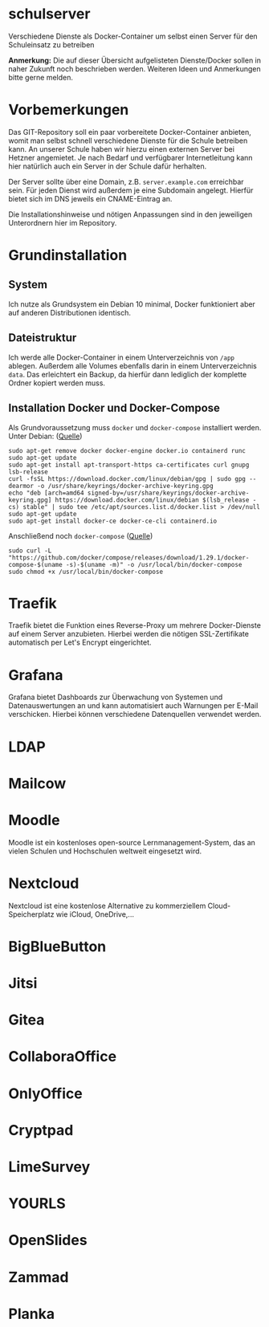# schulserver
Verschiedene Dienste als Docker-Container um selbst einen Server für den Schuleinsatz zu betreiben

**Anmerkung:** Die auf dieser Übersicht aufgelisteten Dienste/Docker sollen in naher Zukunft noch beschrieben werden. Weiteren Ideen und Anmerkungen bitte gerne melden.

# Vorbemerkungen
Das GIT-Repository soll ein paar vorbereitete Docker-Container anbieten, womit man selbst schnell verschiedene Dienste für die Schule betreiben kann. An unserer Schule haben wir hierzu einen externen Server bei Hetzner angemietet. Je nach Bedarf und verfügbarer Internetleitung kann hier natürlich auch ein Server in der Schule dafür herhalten.

Der Server sollte über eine Domain, z.B. `server.example.com` erreichbar sein. Für jeden Dienst wird außerdem je eine Subdomain angelegt. Hierfür bietet sich im DNS jeweils ein CNAME-Eintrag an.

Die Installationshinweise und nötigen Anpassungen sind in den jeweiligen Unterordnern hier im Repository.

# Grundinstallation
## System
Ich nutze als Grundsystem ein Debian 10 minimal, Docker funktioniert aber auf anderen Distributionen identisch.

## Dateistruktur
Ich werde alle Docker-Container in einem Unterverzeichnis von `/app` ablegen. Außerdem alle Volumes ebenfalls darin in einem Unterverzeichnis `data`. Das erleichtert ein Backup, da hierfür dann lediglich der komplette Ordner kopiert werden muss.

## Installation Docker und Docker-Compose
Als Grundvoraussetzung muss `docker` und `docker-compose` installiert werden.
Unter Debian: ([Quelle](https://docs.docker.com/engine/install/debian/))
```
sudo apt-get remove docker docker-engine docker.io containerd runc
sudo apt-get update
sudo apt-get install apt-transport-https ca-certificates curl gnupg lsb-release
curl -fsSL https://download.docker.com/linux/debian/gpg | sudo gpg --dearmor -o /usr/share/keyrings/docker-archive-keyring.gpg
echo "deb [arch=amd64 signed-by=/usr/share/keyrings/docker-archive-keyring.gpg] https://download.docker.com/linux/debian $(lsb_release -cs) stable" | sudo tee /etc/apt/sources.list.d/docker.list > /dev/null
sudo apt-get update
sudo apt-get install docker-ce docker-ce-cli containerd.io
```

Anschließend noch `docker-compose` ([Quelle](https://docs.docker.com/compose/install/))
```
sudo curl -L "https://github.com/docker/compose/releases/download/1.29.1/docker-compose-$(uname -s)-$(uname -m)" -o /usr/local/bin/docker-compose
sudo chmod +x /usr/local/bin/docker-compose
```

# Traefik
Traefik bietet die Funktion eines Reverse-Proxy um mehrere Docker-Dienste auf einem Server anzubieten. Hierbei werden die nötigen SSL-Zertifikate automatisch per Let's Encrypt eingerichtet.

# Grafana
Grafana bietet Dashboards zur Überwachung von Systemen und Datenauswertungen an und kann automatisiert auch Warnungen per E-Mail verschicken. Hierbei können verschiedene Datenquellen verwendet werden.

# LDAP

# Mailcow

# Moodle
Moodle ist ein kostenloses open-source Lernmanagement-System, das an vielen Schulen und Hochschulen weltweit eingesetzt wird.

# Nextcloud
Nextcloud ist eine kostenlose Alternative zu kommerziellem Cloud-Speicherplatz wie iCloud, OneDrive,...

# BigBlueButton

# Jitsi

# Gitea

# CollaboraOffice

# OnlyOffice

# Cryptpad

# LimeSurvey

# YOURLS

# OpenSlides

# Zammad

# Planka
